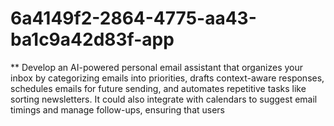 # 6a4149f2-2864-4775-aa43-ba1c9a42d83f-app
**   Develop an AI-powered personal email assistant that organizes your inbox by categorizing emails into priorities, drafts context-aware responses, schedules emails for future sending, and automates repetitive tasks like sorting newsletters. It could also integrate with calendars to suggest email timings and manage follow-ups, ensuring that users

